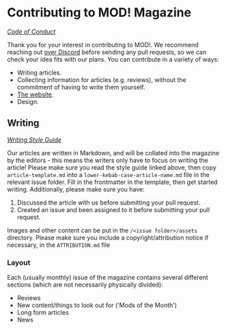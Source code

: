 # Contributing to MOD! Magazine

_[Code of Conduct](https://github.com/MOD-Magazine/MOD-Magazine/blob/main/CODE-OF-CONDUCT.md)_

Thank you for your interest in contributing to MOD!. We recommend reaching out [over Discord](https://discord.gg/mNQhSt6xY2) before sending any pull requests, so we can check your idea fits with our plans. You can contribute in a variety of ways:

- Writing articles.
- Collecting information for articles (e.g. reviews), without the commitment of having to write them yourself.
- [The website](https://github.com/MOD-Magazine/mod-magazine.github.io).
- Design.

## Writing

_[Writing Style Guide](https://github.com/MOD-Magazine/MOD-Magazine/blob/main/WRITING-STYLE-GUIDE.md)_

Our articles are written in Markdown, and will be collated into the magazine by the editors - this means the writers only have to focus on writing the article! Please make sure you read the style guide linked above, then copy `article-template.md` into a `lower-kebab-case-article-name.md` file in the relevant issue folder. Fill in the frontmatter in the template, then get started writing. Additionally, please make sure you have:

1. Discussed the article with us before submitting your pull request.
2. Created an issue and been assigned to it before submitting your pull request.

Images and other content can be put in the `/<issue folder>/assets` directory. Please make sure you include a copyright/attribution notice if necessary, in the `ATTRIBUTION.md` file 

### Layout

Each (usually monthly) issue of the magazine contains several different sections (which are not necessarily physically divided):

- Reviews
- New content/things to look out for ('Mods of the Month')
- Long form articles
- News
